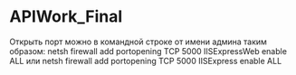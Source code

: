 # APIWork_Final
Открыть порт можно в командной строке от имени админа таким образом:
netsh firewall add portopening TCP 5000 IISExpressWeb enable ALL
или
netsh firewall add portopening TCP 5000 IISExpress enable ALL
